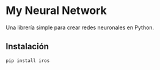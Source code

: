 # My Neural Network

Una librería simple para crear redes neuronales en Python.

## Instalación

```bash
pip install iros
